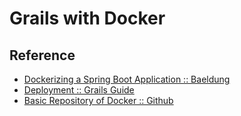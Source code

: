 # Grails with Docker

## Reference

- [Dockerizing a Spring Boot Application :: Baeldung](https://www.baeldung.com/dockerizing-spring-boot-application)
- [Deployment :: Grails Guide](https://docs.grails.org/latest/guide/deployment.html)
- [Basic Repository of Docker :: Github](https://github.com/platzi/docker)
